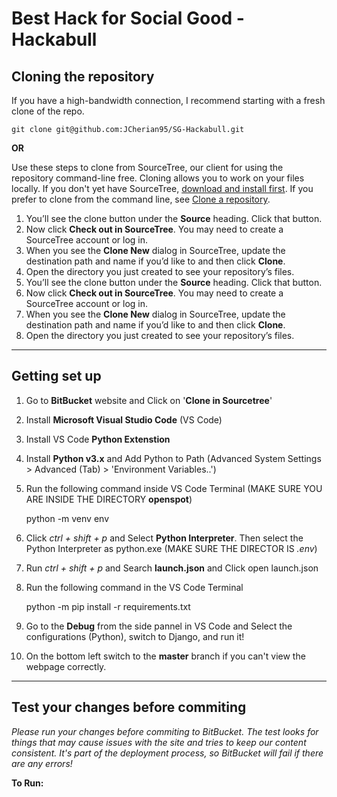 # Best Hack for Social Good - Hackabull

## Cloning the repository

If you have a high-bandwidth connection, I recommend starting with a fresh clone of the repo.
	
	git clone git@github.com:JCherian95/SG-Hackabull.git

**OR**

Use these steps to clone from SourceTree, our client for using the repository command-line free. Cloning allows you to work on your files locally. If you don't yet have SourceTree, [download and install first](https://www.sourcetreeapp.com/). If you prefer to clone from the command line, see [Clone a repository](https://confluence.atlassian.com/x/4whODQ).

1. You’ll see the clone button under the **Source** heading. Click that button.
2. Now click **Check out in SourceTree**. You may need to create a SourceTree account or log in.
3. When you see the **Clone New** dialog in SourceTree, update the destination path and name if you’d like to and then click **Clone**.
4. Open the directory you just created to see your repository’s files.
1. You’ll see the clone button under the **Source** heading. Click that button.
2. Now click **Check out in SourceTree**. You may need to create a SourceTree account or log in.
3. When you see the **Clone New** dialog in SourceTree, update the destination path and name if you’d like to and then click **Clone**.
4. Open the directory you just created to see your repository’s files.

---

## Getting set up

1. Go to **BitBucket** website and Click on '**Clone in Sourcetree**'
2. Install **Microsoft Visual Studio Code** (VS Code)
3. Install VS Code **Python Extenstion**
4. Install **Python v3.x** and Add Python to Path (Advanced System Settings > Advanced (Tab) > 'Environment Variables..')
5. Run the following command inside VS Code Terminal (MAKE SURE YOU ARE INSIDE THE DIRECTORY **openspot**)
	
	python -m venv env
	
6. Click *ctrl + shift + p* and Select **Python Interpreter**. Then select the Python Interpreter as python.exe (MAKE SURE THE DIRECTOR IS *.env*)
7. Run *ctrl + shift + p* and Search **launch.json** and Click open launch.json
8. Run the following command in the VS Code Terminal
	
	python -m pip install -r requirements.txt

9. Go to the **Debug** from the side pannel in VS Code and Select the configurations (Python), switch to Django, and run it!
10. On the bottom left switch to the **master** branch if you can't view the webpage correctly.

---

## Test your changes before commiting

*Please run your changes before commiting to BitBucket. The test looks for things that may cause issues with the site and tries to keep our content consistent. It's part of the deployment process, so BitBucket will fail if there are any errors!*

**To Run:**
